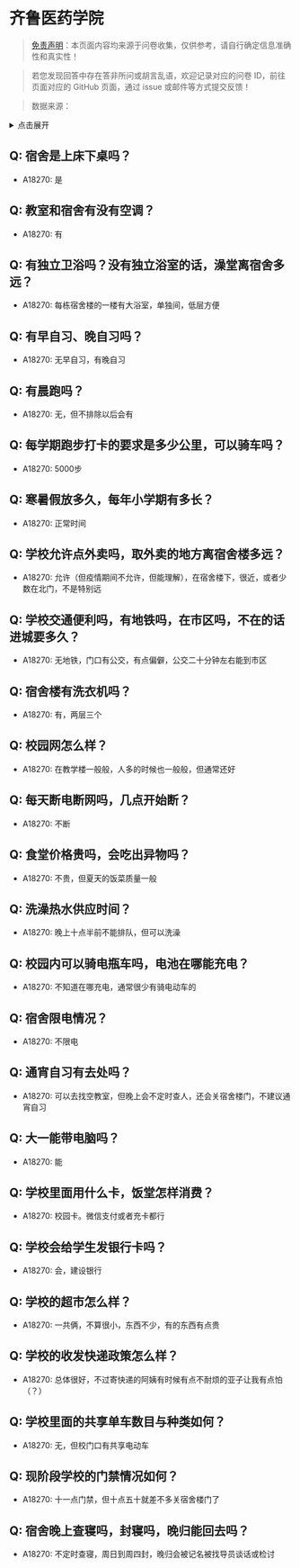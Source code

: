 # 齐鲁医药学院

> [免责声明](https://colleges.chat/#_3)：本页面内容均来源于问卷收集，仅供参考，请自行确定信息准确性和真实性！

> 若您发现回答中存在答非所问或胡言乱语，欢迎记录对应的问卷 ID，前往页面对应的 GitHub 页面，通过 issue 或邮件等方式提交反馈！

> 数据来源：

<details><summary>点击展开</summary>
<ul>
<li>A18270: 匿名 (2023 年 06 月)</li>
</ul>
</details>

## Q: 宿舍是上床下桌吗？

- A18270: 是

## Q: 教室和宿舍有没有空调？

- A18270: 有

## Q: 有独立卫浴吗？没有独立浴室的话，澡堂离宿舍多远？

- A18270: 每栋宿舍楼的一楼有大浴室，单独间，低层方便

## Q: 有早自习、晚自习吗？

- A18270: 无早自习，有晚自习

## Q: 有晨跑吗？

- A18270: 无，但不排除以后会有

## Q: 每学期跑步打卡的要求是多少公里，可以骑车吗？

- A18270: 5000步

## Q: 寒暑假放多久，每年小学期有多长？

- A18270: 正常时间

## Q: 学校允许点外卖吗，取外卖的地方离宿舍楼多远？

- A18270: 允许（但疫情期间不允许，但能理解），在宿舍楼下，很近，或者少数在北门，不是特别远

## Q: 学校交通便利吗，有地铁吗，在市区吗，不在的话进城要多久？

- A18270: 无地铁，门口有公交，有点偏僻，公交二十分钟左右能到市区

## Q: 宿舍楼有洗衣机吗？

- A18270: 有，两层三个

## Q: 校园网怎么样？

- A18270: 在教学楼一般般，人多的时候也一般般，但通常还好

## Q: 每天断电断网吗，几点开始断？

- A18270: 不断

## Q: 食堂价格贵吗，会吃出异物吗？

- A18270: 不贵，但夏天的饭菜质量一般

## Q: 洗澡热水供应时间？

- A18270: 晚上十点半前不能排队，但可以洗澡

## Q: 校园内可以骑电瓶车吗，电池在哪能充电？

- A18270: 不知道在哪充电，通常很少有骑电动车的

## Q: 宿舍限电情况？

- A18270: 不限电

## Q: 通宵自习有去处吗？

- A18270: 可以去找空教室，但晚上会不定时查人，还会关宿舍楼门，不建议通宵自习

## Q: 大一能带电脑吗？

- A18270: 能

## Q: 学校里面用什么卡，饭堂怎样消费？

- A18270: 校园卡。微信支付或者充卡都行

## Q: 学校会给学生发银行卡吗？

- A18270: 会，建设银行

## Q: 学校的超市怎么样？

- A18270: 一共俩，不算很小，东西不少，有的东西有点贵

## Q: 学校的收发快递政策怎么样？

- A18270: 总体很好，不过寄快递的阿姨有时候有点不耐烦的亚子让我有点怕（？）

## Q: 学校里面的共享单车数目与种类如何？

- A18270: 无，但校门口有共享电动车

## Q: 现阶段学校的门禁情况如何？

- A18270: 十一点门禁，但十点五十就差不多关宿舍楼门了

## Q: 宿舍晚上查寝吗，封寝吗，晚归能回去吗？

- A18270: 不定时查寝，周日到周四封，晚归会被记名被找导员谈话或检讨

